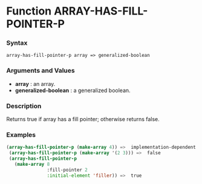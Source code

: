 <!-- Generated on 05/10/2020 by https://github.com/anto2oo/clhs-evolved -->

# Function ARRAY-HAS-FILL-POINTER-P

### Syntax
`array-has-fill-pointer-p array => generalized-boolean`  


### Arguments and Values
- **array** : an array.   
- **generalized-boolean** : a generalized boolean.   


### Description
Returns true if array has a fill pointer; otherwise returns false.



### Examples
```lisp 
(array-has-fill-pointer-p (make-array 4)) =>  implementation-dependent
 (array-has-fill-pointer-p (make-array '(2 3))) =>  false
 (array-has-fill-pointer-p
   (make-array 8 
               :fill-pointer 2 
               :initial-element 'filler)) =>  true
```
